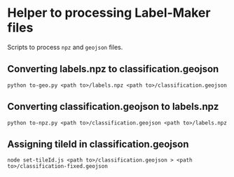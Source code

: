 # Helper to processing Label-Maker files

Scripts  to process `npz` and `geojson` files.

## Converting labels.npz to classification.geojson

```
python to-geo.py <path to>/labels.npz <path to>/classification.geojson
```

## Converting classification.geojson to labels.npz

```
python to-npz.py <path to>/classification.geojson <path to>/labels.npz 
```

## Assigning tileId in classification.geojson

```
node set-tileId.js <path to>/classification.geojson > <path to>/classification-fixed.geojson 
```